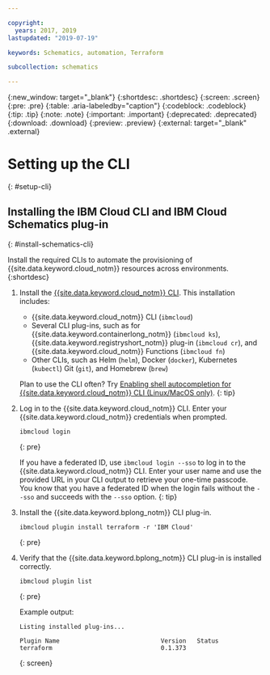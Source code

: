 ```yaml
---

copyright:
  years: 2017, 2019
lastupdated: "2019-07-19"

keywords: Schematics, automation, Terraform

subcollection: schematics

---
```

{:new_window: target="_blank"}
{:shortdesc: .shortdesc}
{:screen: .screen}
{:pre: .pre}
{:table: .aria-labeledby="caption"}
{:codeblock: .codeblock}
{:tip: .tip}
{:note: .note}
{:important: .important}
{:deprecated: .deprecated}
{:download: .download}
{:preview: .preview}
{:external: target="_blank" .external}

# Setting up the CLI 
{: #setup-cli}

## Installing the IBM Cloud CLI and IBM Cloud Schematics plug-in
{: #install-schematics-cli}

Install the required CLIs to automate the provisioning of {{site.data.keyword.cloud_notm}} resources across environments. 
{:shortdesc}

1.  Install the [{{site.data.keyword.cloud_notm}} CLI](/docs/cli?topic=cloud-cli-getting-started#idt-prereq). This installation includes:
    -   {{site.data.keyword.cloud_notm}} CLI (`ibmcloud`)
    -   Several CLI plug-ins, such as for {{site.data.keyword.containerlong_notm}} (`ibmcloud ks`), {{site.data.keyword.registryshort_notm}} plug-in (`ibmcloud cr`), and {{site.data.keyword.cloud_notm}} Functions (`ibmcloud fn`)
    -   Other CLIs, such as Helm (`helm`), Docker (`docker`), Kubernetes (`kubectl`) Git (`git`), and Homebrew (`brew`)

    Plan to use the CLI often? Try [Enabling shell autocompletion for {{site.data.keyword.cloud_notm}} CLI (Linux/MacOS only)](/docs/cli/reference/ibmcloud?topic=cloud-cli-shell-autocomplete#shell-autocomplete-linux).
    {: tip}

2.  Log in to the {{site.data.keyword.cloud_notm}} CLI. Enter your {{site.data.keyword.cloud_notm}} credentials when prompted.
    ```
    ibmcloud login
    ```
    {: pre}

    If you have a federated ID, use `ibmcloud login --sso` to log in to the {{site.data.keyword.cloud_notm}} CLI. Enter your user name and use the provided URL in your CLI output to retrieve your one-time passcode. You know that you have a federated ID when the login fails without the `--sso` and succeeds with the `--sso` option.
    {: tip}
    
3.  Install the {{site.data.keyword.bplong_notm}} CLI plug-in. 
    ```
    ibmcloud plugin install terraform -r 'IBM Cloud'
    ```
    {: pre}
    
4.  Verify that the {{site.data.keyword.bplong_notm}} CLI plug-in is installed correctly.
    ```
    ibmcloud plugin list
    ```
    {: pre}

    Example output:
    ```
    Listing installed plug-ins...

    Plugin Name                            Version   Status        
    terraform                              0.1.373     
    ```
    {: screen}
